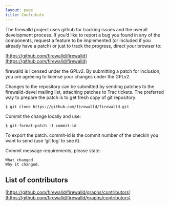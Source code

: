 ```yaml
---
layout: page
title: Contribute
---
```


The firewalld project uses github for tracking issues and the overall development process. If you’d like to report a bug you found in any of the components, request a feature to be implemented (or included if you already have a patch) or just to track the progress, direct your browser to:

[https://github.com/firewalld/firewalld](https://github.com/firewalld/firewalld)

firewalld is licensed under the GPLv2. By submitting a patch for inclusion, you are agreeing to license your changes under the GPLv2.

Changes to the repository can be submitted by sending patches to the firewalld-devel mailing list, attaching patches to Trac tickets. The preferred way to prepare the patch is to get fresh copy of git repository:

    $ git clone https://github.com/firewalld/firewalld.git

Commit the change locally and use:

    $ git-format-patch -1 commit-id

To export the patch. commit-id is the commit number of the checkin you want to send (use ‘git log’ to see it).

Commit message requirements, please state:

    What changed
    Why it changed.

## List of contributors

[https://github.com/firewalld/firewalld/graphs/contributors](https://github.com/firewalld/firewalld/graphs/contributors)
